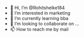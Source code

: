- 👋 Hi, I’m @Rohitshelke184
- 👀 I’m interested in marketing
- 🌱 I’m currently learning bba
- 💞️ I’m looking to collaborate on ...
- 📫 How to reach me by mail

<!---
Rohitshelke184/Rohitshelke184 is a ✨ special ✨ repository because its `README.md` (this file) appears on your GitHub profile.
You can click the Preview link to take a look at your changes.
--->

